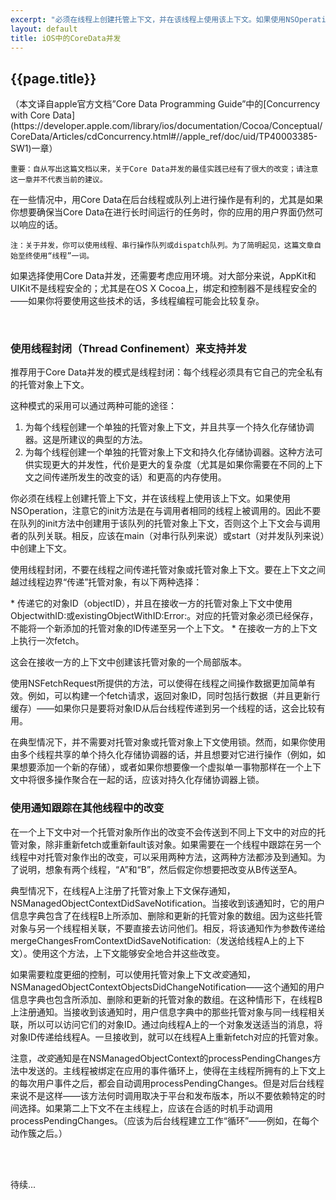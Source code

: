 ```yaml
---
excerpt: "必须在线程上创建托管上下文，并在该线程上使用该上下文。如果使用NSOperation，注意它的init方法是在与调用者相同的线程上被调用的。因此不要在队列的init方法中创建用于该队列的托管对象上下文，否则这个上下文会与调用者的队列关联。相反，应该在main（对穿行队列来说）或start（对并发队列来说）中创建上下文。"
layout: default
title: iOS中的CoreData并发
---
```

<h2>{{page.title}}</h2>
（本文译自apple官方文档”Core Data Programming Guide”中的[Concurrency with Core Data](https://developer.apple.com/library/ios/documentation/Cocoa/Conceptual/CoreData/Articles/cdConcurrency.html#//apple_ref/doc/uid/TP40003385-SW1)一章）

```
重要：自从写出这篇文档以来，关于Core Data并发的最佳实践已经有了很大的改变；请注意这一章并不代表当前的建议。
```
<p>在一些情况中，用Core Data在后台线程或队列上进行操作是有利的，尤其是如果你想要确保当Core Data在进行长时间运行的任务时，你的应用的用户界面仍然可以响应的话。</p>  

```
注：关于并发，你可以使用线程、串行操作队列或dispatch队列。为了简明起见，这篇文章自始至终使用“线程”一词。
```
<p>如果选择使用Core Data并发，还需要考虑应用环境。对大部分来说，AppKit和UIKit不是线程安全的；尤其是在OS X Cocoa上，绑定和控制器不是线程安全的——如果你将要使用这些技术的话，多线程编程可能会比较复杂。</p>
<br />
<h3>使用线程封闭（Thread Confinement）来支持并发</h3>
<p>推荐用于Core Data并发的模式是线程封闭：每个线程必须具有它自己的完全私有的托管对象上下文。</p>
<p>这种模式的采用可以通过两种可能的途径：</p>

1. 为每个线程创建一个单独的托管对象上下文，并且共享一个持久化存储协调器。这是所建议的典型的方法。<br />
2. 为每个线程创建一个单独的托管对象上下文和持久化存储协调器。这种方法可供实现更大的并发性，代价是更大的复杂度（尤其是如果你需要在不同的上下文之间传递所发生的改变的话）和更高的内存使用。<br />

<p>你必须在线程上创建托管上下文，并在该线程上使用该上下文。如果使用NSOperation，注意它的init方法是在与调用者相同的线程上被调用的。因此不要在队列的init方法中创建用于该队列的托管对象上下文，否则这个上下文会与调用者的队列关联。相反，应该在main（对串行队列来说）或start（对并发队列来说）中创建上下文。</p>
<p>使用线程封闭，不要在线程之间传递托管对象或托管对象上下文。要在上下文之间越过线程边界“传递”托管对象，有以下两种选择：</p>
* 传递它的对象ID（objectID），并且在接收一方的托管对象上下文中使用ObjectwithID:或existingObjectWithID:Error:。对应的托管对象必须已经保存，不能将一个新添加的托管对象的ID传递至另一个上下文。
* 在接收一方的上下文上执行一次fetch。
<p>这会在接收一方的上下文中创建该托管对象的一个局部版本。</p>
<p>使用NSFetchRequest所提供的方法，可以使得在线程之间操作数据更加简单有效。例如，可以构建一个fetch请求，返回对象ID，同时包括行数据（并且更新行缓存）——如果你只是要将对象ID从后台线程传递到另一个线程的话，这会比较有用。</p>
<p>在典型情况下，并不需要对托管对象或托管对象上下文使用锁。然而，如果你使用由多个线程共享的单个持久化存储协调器的话，并且想要对它进行操作（例如，如果想要添加一个新的存储），或者如果你想要像一个虚拟单一事物那样在一个上下文中将很多操作聚合在一起的话，应该对持久化存储协调器上锁。</p>
<h3>使用通知跟踪在其他线程中的改变</h3>
<p>在一个上下文中对一个托管对象所作出的改变不会传送到不同上下文中的对应的托管对象，除非重新fetch或重新fault该对象。如果需要在一个线程中跟踪在另一个线程中对托管对象作出的改变，可以采用两种方法，这两种方法都涉及到通知。为了说明，想象有两个线程，“A”和“B”，然后假定你想要把改变从B传送至A。</p>
<p>典型情况下，在线程A上注册了托管对象上下文保存通知，NSManagedObjectContextDidSaveNotification。当接收到该通知时，它的用户信息字典包含了在线程B上所添加、删除和更新的托管对象的数组。因为这些托管对象与另一个线程相关联，不要直接去访问他们。相反，将该通知作为参数传递给mergeChangesFromContextDidSaveNotification:（发送给线程A上的上下文）。使用这个方法，上下文能够安全地合并这些改变。</p>
<p>如果需要粒度更细的控制，可以使用托管对象上下文<i>改变</i>通知，NSManagedObjectContextObjectsDidChangeNotification——这个通知的用户信息字典也包含所添加、删除和更新的托管对象的数组。在这种情形下，在线程B上注册通知。当接收到该通知时，用户信息字典中的那些托管对象与同一线程相关联，所以可以访问它们的对象ID。通过向线程A上的一个对象发送适当的消息，将对象ID传递给线程A。一旦接收到，就可以在线程A上重新fetch对应的托管对象。</p>
<p>注意，<i>改变</i>通知是在NSManagedObjectContext的processPendingChanges方法中发送的。主线程被绑定在应用的事件循环上，使得在主线程所拥有的上下文上的每次用户事件之后，都会自动调用processPendingChanges。但是对后台线程来说不是这样——该方法何时调用取决于平台和发布版本，所以不要依赖特定的时间选择。如果第二上下文不在主线程上，应该在合适的时机手动调用processPendingChanges。（应该为后台线程建立工作“循环”——例如，在每个动作簇之后。）</p>
<br />
<br />
<p>待续...</p>